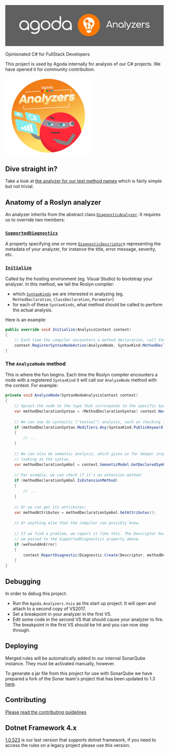 ![alt text](AgodaAnalyzersLogo.png) 

Opinionated C# for FullStack Developers 

This project is used by Agoda internally for analysis of our C# projects. We have opened it for community contribution.

![alt text](AgodaAnalyzersAgoji.png) 

## Dive straight in?

Take a look at [the analyzer for our test method names](https://github.com/agoda-com/AgodaAnalyzers/blob/master/src/Agoda.Analyzers/AgodaCustom/AG0005TestMethodNamesMustFollowConvention.cs) which is fairly simple but not trivial. 

## Anatomy of a Roslyn analyzer

An analyzer inherits from the abstract class [`DiagnosticAnalyzer`](https://docs.microsoft.com/en-us/dotnet/api/microsoft.codeanalysis.diagnostics.diagnosticanalyzer?view=roslyn-dotnet). It requires us to override two members:

### [`SupportedDiagnostics`](https://docs.microsoft.com/en-us/dotnet/api/microsoft.codeanalysis.diagnostics.diagnosticanalyzer.supporteddiagnostics?view=roslyn-dotnet)

A property specifying one or more [`DiagnosticDescriptor`](https://docs.microsoft.com/en-us/dotnet/api/microsoft.codeanalysis.diagnosticdescriptor?view=roslyn-dotnet)s representing the metadata of your analyzer, for instance the title, error message, severity, etc.

### [`Initialize`](https://docs.microsoft.com/en-us/dotnet/api/microsoft.codeanalysis.diagnostics.diagnosticanalyzer.initialize?view=roslyn-dotnet)

Called by the hosting environment (eg. Visual Studio) to bootstrap your analyzer. In this method, we tell the Roslyn compiler:
- which [`SyntaxKinds`](https://docs.microsoft.com/en-us/dotnet/api/microsoft.codeanalysis.csharp.syntaxkind?view=roslyn-dotnet) we are interested in analyzing (eg. `MethodDeclaration`, `ClassDeclaration`, `Parameter`)
- for each of these `SyntaxKinds`, what method should be called to perform the actual analysis.

Here is an example:

```c#
public override void Initialize(AnalysisContext context)
{
    // Each time the compiler encounters a method declaration, call the AnalyzeNode method. 
    context.RegisterSyntaxNodeAction(AnalyzeNode, SyntaxKind.MethodDeclaration);
}
```

### The `AnalyzeNode` method

This is where the fun begins. Each time the Roslyn compiler encounters a node with a registered `SyntaxKind` it will call our `AnalyzeNode` method with the context. For example:

```c#
private void AnalyzeNode(SyntaxNodeAnalysisContext context)
{
    // Upcast the node to the type that corresponds to the specific SyntaxKind we registered: 
    var methodDeclarationSyntax = (MethodDeclarationSyntax) context.Node;
    
    // We can now do syntactic ("textual") analysis, such as checking if the method has a public modifier:
    if (methodDeclarationSyntax.Modifiers.Any(SyntaxKind.PublicKeyword))
    {
        // ...
    }
    
    // We can also do semantic analysis, which gives us far deeper inspection opportunities than just 
    // looking at the syntax.
    var methodDeclarationSymbol = context.SemanticModel.GetDeclaredSymbol(methodDeclarationSyntax);
    
    // For example, we can check if it's an extension method: 
    if (methodDeclarationSymbol.IsExtensionMethod)
    {
        // ...
    }
    
    // Or we can get its attributes:
    var methodAttributes = methodDeclarationSymbol.GetAttributes();
    
    // Or anything else that the compiler can possibly know.

    // If we find a problem, we report it like this. The Descriptor here refers to one of the descriptors
    // we passed to the SupportedDiagnostics property above.
    if (weFoundAnError) 
    {
        context.ReportDiagnostic(Diagnostic.Create(Descriptor, methodDeclaration.GetLocation()));
    }
}
```

## Debugging

In order to debug this project:
- Run the `Agoda.Analyzers.Vsix` as the start up project. It will open and attach to a second copy of VS2017.
- Set a breakpoint in your analyzer in the first VS.
- Edit some code in the second VS that should cause your analyzer to fire. The breakpoint in the first VS should be hit and you can now step through.

## Deploying

Merged rules will be automatically added to our internal SonarQube instance. They must be activated manually, however.

To generate a jar file from this project for use with SonarQube we have prepared a fork of the Sonar team's project that has been updated to 1.3 [here]( https://github.com/agoda-com/sonarqube-roslyn-sdk).

## Contributing

[Please read the contributing guidelines](CONTRIBUTING.md)

## Dotnet Framework 4.x

[1.0.523](https://www.nuget.org/packages/Agoda.Analyzers/1.0.523) is our last version that supports dotnet framework, if you need to access the rules on a legacy project please use this version.